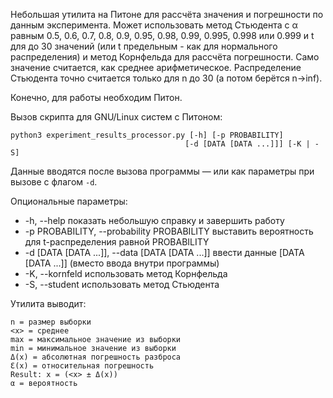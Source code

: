 Небольшая утилита на Питоне для рассчёта значения и погрешности по данным эксперимента. Может использовать метод Стьюдента с α равным 0.5, 0.6, 0.7, 0.8, 0.9, 0.95, 0.98, 0.99, 0.995, 0.998 или 0.999 и t для до 30 значений (или t предельным - как для нормального распределения) и метод Корнфельда для рассчёта погрешности. Само значение считается, как среднее арифметическое. Распределение Стьюдента точно считается только для n до 30 (а потом берётся n->inf).

Конечно, для работы необходим Питон.

Вызов скрипта для GNU/Linux систем с Питоном:

```
python3 experiment_results_processor.py [-h] [-p PROBABILITY]
                                       [-d [DATA [DATA ...]]] [-K | -S]
```

Данные вводятся после вызова программы — или как параметры при вызове c флагом `-d`.

Опциональные параметры:
  * -h, --help            показать небольшую справку и завершить работу
  * -p PROBABILITY, --probability PROBABILITY
                        выставить вероятность для t-распределения равной PROBABILITY
  * -d [DATA [DATA ...]], --data [DATA [DATA ...]]
                        ввести данные [DATA [DATA ...]] (вместо ввода внутри программы)
  * -K, --kornfeld        использовать метод Корнфельда
  * -S, --student         использовать метод Стьюдента

Утилита выводит:

```
n = размер выборки
<x> = среднее
max = максимальное значение из выборки
min = минимальное значение из выборки
Δ(x) = абсолютная погрешность разброса
Ɛ(x) = относительная погрешность
Result: x = (<x> ± Δ(x))
α = вероятность
```
